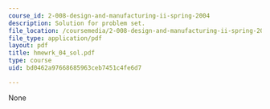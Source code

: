 ```yaml
---
course_id: 2-008-design-and-manufacturing-ii-spring-2004
description: Solution for problem set.
file_location: /coursemedia/2-008-design-and-manufacturing-ii-spring-2004/bd0462a97668685963ceb7451c4fe6d7_hmewrk_04_sol.pdf
file_type: application/pdf
layout: pdf
title: hmewrk_04_sol.pdf
type: course
uid: bd0462a97668685963ceb7451c4fe6d7

---
```

None